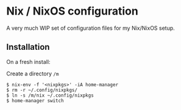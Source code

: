 # Nix / NixOS configuration

A very much WIP set of configuration files for my Nix/NixOS setup.

## Installation

On a fresh install:

Create a directory `/m`

```
$ nix-env -f '<nixpkgs>' -iA home-manager
$ rm -r ~/.config/nixpkgs/
$ ln -s /m/nix ~/.config/nixpkgs
$ home-manager switch
```
